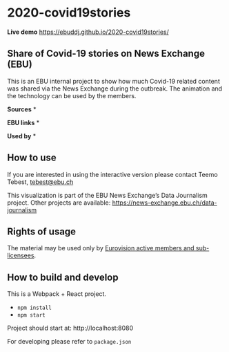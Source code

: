 # 2020-covid19stories

**Live demo** https://ebuddj.github.io/2020-covid19stories/

## Share of Covid-19 stories on News Exchange (EBU)

This is an EBU internal project to show how much Covid-19 related content was shared via the News Exchange during the outbreak. The animation and the technology can be used by the members.

**Sources**
* 

**EBU links**
* 

**Used by**
* 

## How to use

If you are interested in using the interactive version please contact Teemo Tebest, tebest@ebu.ch

This visualization is part of the EBU News Exchange’s Data Journalism project. Other projects are available: https://news-exchange.ebu.ch/data-journalism

## Rights of usage

The material may be used only by [Eurovision active members and sub-licensees](https://www.ebu.ch/eurovision-news/members-and-sublicensees).

## How to build and develop

This is a Webpack + React project.

* `npm install`
* `npm start`

Project should start at: http://localhost:8080

For developing please refer to `package.json`